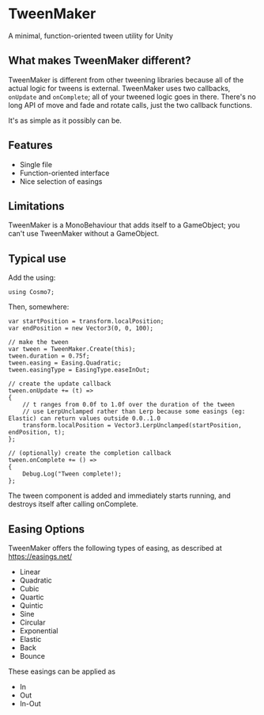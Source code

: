 # TweenMaker
A minimal, function-oriented tween utility for Unity

## What makes TweenMaker different?
TweenMaker is different from other tweening libraries because all of the actual logic for tweens is external. TweenMaker uses two callbacks, ```onUpdate``` and ```onComplete```; all of your tweened logic goes in there. There's no long API of move and fade and rotate calls, just the two callback functions. 

It's as simple as it possibly can be.

## Features
* Single file
* Function-oriented interface
* Nice selection of easings

## Limitations
TweenMaker is a MonoBehaviour that adds itself to a GameObject; you can't use TweenMaker without a GameObject.

## Typical use

Add the using:
```
using Cosmo7;
```

Then, somewhere:
```
var startPosition = transform.localPosition;
var endPosition = new Vector3(0, 0, 100);

// make the tween
var tween = TweenMaker.Create(this);
tween.duration = 0.75f;
tween.easing = Easing.Quadratic;
tween.easingType = EasingType.easeInOut;

// create the update callback
tween.onUpdate += (t) =>
{
	// t ranges from 0.0f to 1.0f over the duration of the tween
	// use LerpUnclamped rather than Lerp because some easings (eg: Elastic) can return values outside 0.0..1.0
	transform.localPosition = Vector3.LerpUnclamped(startPosition, endPosition, t);
};

// (optionally) create the completion callback
tween.onComplete += () =>
{
	Debug.Log("Tween complete!);
};
```
The tween component is added and immediately starts running, and destroys itself after calling onComplete.

## Easing Options
TweenMaker offers the following types of easing, as described at https://easings.net/
* Linear
* Quadratic
* Cubic
* Quartic
* Quintic
* Sine
* Circular
* Exponential
* Elastic
* Back
* Bounce

These easings can be applied as
* In
* Out
* In-Out
